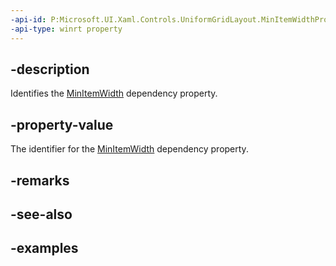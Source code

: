 ```yaml
---
-api-id: P:Microsoft.UI.Xaml.Controls.UniformGridLayout.MinItemWidthProperty
-api-type: winrt property
---
```


## -description

Identifies the [MinItemWidth](uniformgridlayout_minitemwidth.md) dependency property.

## -property-value

The identifier for the [MinItemWidth](uniformgridlayout_minitemwidth.md) dependency property.

## -remarks

## -see-also

## -examples

